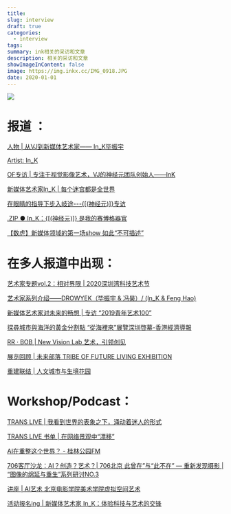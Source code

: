 ```yaml
---
title:
slug: interview
draft: true
categories:
  - interview
tags:
summary: ink相关的采访和文章
description: 相关的采访和文章
showImageInContent: false
image: https://img.inkx.cc/IMG_0918.JPG
date: 2020-01-01
---
```

![](https://img.inkx.cc/IMG_0918.JPG)

# 报道 ：

[人物 | 从VJ到新媒体艺术家—— In_K毕振宇](https://mp.weixin.qq.com/s/xYmF9yQfDMFVIsxXJb9lUg)

[Artist: In_K ](https://mp.weixin.qq.com/s/fnFU3ZnridvBu3FPluO8LA)

[OF专访 | 专注于视觉影像艺术，VJ的神经元团队创始人——InK ](https://mp.weixin.qq.com/s/8gvfY_o_I58RNWRGinykxQ)

[新媒体艺术家In_K | 每个迷宫都是全世界](https://mp.weixin.qq.com/s/XReNNB8xKlnKWW662HDfrQ)

[在眼睛的指导下步入岐途---{[(神经元)]}专访](https://mp.weixin.qq.com/s/aKD7xqA7zTUVqUnPg5fnQQ)

[.ZIP ● In_K：{[(神经元)]} 是我的赛博格器官](https://mp.weixin.qq.com/s/sxD_4Qom3pGI8H6RvEqHfw)

[【数虎】新媒体领域的第一场show 如此“不可描述”](https://mp.weixin.qq.com/s/Y5dxE1JGUGCX6SjnRSQF-g)


# 在多人报道中出现：

[艺术家专题vol.2：相对界限 | 2020深圳湾科技艺术节 ](https://mp.weixin.qq.com/s/Gd2wU3WClSvFl9dVV2Wgdw)

[艺术家系列介绍——DROWYEK（毕振宇 & 冯昊）/ (In_K & Feng Hao)](https://mp.weixin.qq.com/s/4gfbc7S66uFHcx2EuHqlsQ)

[新媒体艺术家对未来的畅想 | 专访 “2019青年艺术100” ](https://mp.weixin.qq.com/s/koS3P82DJJ2FDDj7Z2zlJQ)

[探尋城市與海洋的黃金分割點 “從海裡來”展覽深圳啓幕-香港經濟導報 ](http://www.jdonline.com.hk/index.php?m=wap&c=index&a=show&catid=23&id=55937)

[RR · BOB | New Vision Lab 艺术，引领创见 ](https://mp.weixin.qq.com/s/hzKacofGhqCa08UqsQdnnw)

[展览回顾 | 未来部落 TRIBE OF FUTURE LIVING EXHIBITION ](https://mp.weixin.qq.com/s/LlJWR40s8i6suOm4C9wcGQ)

[重建联结 | 人文城市与生境花园 ](https://mp.weixin.qq.com/s/2UWZX9EgiBQp-1hqmSa1yA)

# Workshop/Podcast：

[TRANS LIVE | 我看到世界的表象之下，涌动着迷人的形式 ](https://mp.weixin.qq.com/s/fJf96_SFoB7LbFm71WCD3g)

[TRANS LIVE 书单 | 在网络景观中“漂移”](https://mp.weixin.qq.com/s/B3TlJ67GQcN6NKS1WE0KjA)

[AI在重整这个世界？ - 桂林公园FM ](https://music.163.com/#/program?id=2070893051&userid=2744366)

[706客厅沙龙：AI？创造？艺术？| 706北京 ](https://mp.weixin.qq.com/s/J3Wdht0mPMYRQOhkdKYXbg)
[此曾在”与“此不在” — 重新发现摄影 | “图像的绵延与重生”系列研讨NO.3 ](https://mp.weixin.qq.com/s/ls3VLHxQG3PMlvjdgYEfoA)

[讲座 | AI艺术 北京电影学院美术学院虚拟空间艺术 ](https://mp.weixin.qq.com/s/gl9MERMyKeuo4g6wi9Lg-Q)

[活动报名ing | 新媒体艺术家 In_K：体验科技与艺术的交锋 ](https://mp.weixin.qq.com/s/wo_wBPEji0Of09XbssL7pg)
